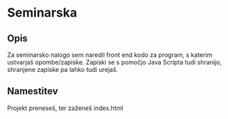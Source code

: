 
# Seminarska 

## Opis 
Za seminarsko nalogo sem naredil front end kodo za program, s katerim ustvarjaš opombe/zapiske.
Zapiski se s pomočjo Java Scripta tudi shranijo, shranjene zapiske pa lahko tudi urejaš.

## Namestitev 
Projekt preneseš, ter zaženeš index.html

